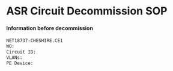 # ASR Circuit Decommission SOP

#### Information before decommission

```bash
NET18737-CHESHIRE.CE1
WO: 
Circuit ID: 
VLANs: 
PE Device: 
```
